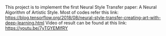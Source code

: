 This project is to implement the first Neural Style Transfer paper: A Neural Algorithm of Artistic Style.
Most of codes refer this link: https://blog.tensorflow.org/2018/08/neural-style-transfer-creating-art-with-deep-learning.html
Video of result can be found at this link: https://youtu.be/7yTGYEMIfRY

